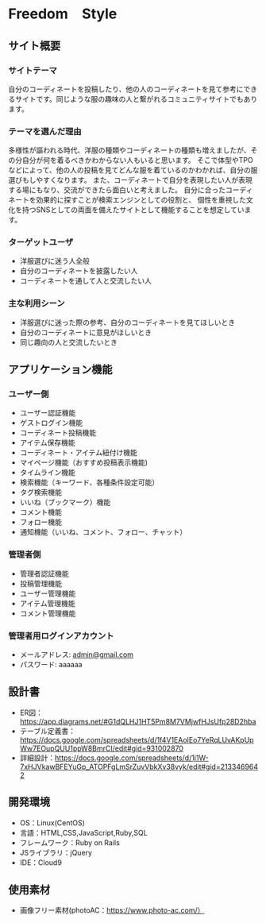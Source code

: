 # Freedom　Style

## サイト概要
### サイトテーマ
自分のコーディネートを投稿したり、他の人のコーディネートを見て参考にできるサイトです。同じような服の趣味の人と繋がれるコミュニティサイトでもあります。

### テーマを選んだ理由
多様性が謳われる時代、洋服の種類やコーディネートの種類も増えましたが、その分自分が何を着るべきかわからない人もいると思います。
そこで体型やTPOなどによって、他の人の投稿を見てどんな服を着ているのかわかれば、自分の服選びもしやすくなります。
また、コーディネートで自分を表現したい人が表現する場にもなり、交流ができたら面白いと考えました。
自分に合ったコーディネートを効果的に探すことが検索エンジンとしての役割と、
個性を重視した文化を持つSNSとしての両面を備えたサイトとして機能することを想定しています。

### ターゲットユーザ
- 洋服選びに迷う人全般
- 自分のコーディネートを披露したい人
- コーディネートを通して人と交流したい人

### 主な利用シーン
- 洋服選びに迷った際の参考、自分のコーディネートを見てほしいとき
- 自分のコーディネートに意見がほしいとき
- 同じ趣向の人と交流したいとき

## アプリケーション機能

### ユーザー側
- ユーザー認証機能
- ゲストログイン機能
- コーディネート投稿機能
- アイテム保存機能
- コーディネート・アイテム紐付け機能
- マイページ機能（おすすめ投稿表示機能)
- タイムライン機能
- 検索機能（キーワード、各種条件設定可能）
- タグ検索機能
- いいね（ブックマーク）機能
- コメント機能
- フォロー機能
- 通知機能（いいね、コメント、フォロー、チャット）

### 管理者側
- 管理者認証機能
- 投稿管理機能
- ユーザー管理機能
- アイテム管理機能
- コメント管理機能

### 管理者用ログインアカウント
- メールアドレス: admin@gmail.com
- パスワード: aaaaaa

## 設計書
- ER図：https://app.diagrams.net/#G1dQLHJ1HT5Pm8M7VMjwfHJsUfp28D2hba
- テーブル定義書：https://docs.google.com/spreadsheets/d/1f4V1EAoIEo7YeRqLUvAKpUpWw7EOupQUU1ppW8BmrCI/edit#gid=931002870
- 詳細設計：https://docs.google.com/spreadsheets/d/1j1W-7xHJVkawBFEYuGp_ATOPFgLmSrZuvVbkXv38vyk/edit#gid=2133469642

## 開発環境
- OS：Linux(CentOS)
- 言語：HTML,CSS,JavaScript,Ruby,SQL
- フレームワーク：Ruby on Rails
- JSライブラリ：jQuery
- IDE：Cloud9

## 使用素材
- 画像フリー素材(photoAC：https://www.photo-ac.com/）
